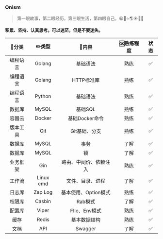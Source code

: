 ### Onism
> 第一眼故事，第二眼经历，第三眼生活，第四眼自己。😀🌴⭐️🌎☀️🌈🌽

**积累、坚持、认真思考。可以迷茫，但是不要迷失。**

|  🍭分类   |   ✏️类型   |         🍋内容          | 🆗熟练程度 | 状态 |
| :------: | :-------: | :--------------------: | :-------: | :--: |
| 编程语言 |  Golang   |        基础语法        |   熟练    |  ✅   |
| 编程语言 |  Golang   |       HTTP标准库       |   熟练    |  ✅   |
| 编程语言 |  Python   |        基础语法        |   熟练    |  ✅   |
|  数据库  |   MySQL   |        基础SQL         |   熟练    |  ✅   |
|  容器云  |  Docker   |     基础Docker命令     |   熟练    |  ✅   |
| 版本工具 |    Git    |     Git基础、分支      |   熟练    |  ✅   |
|  数据库  |   MySQL   |          事务          |   了解    |  ✅   |
|  数据库  |   MySQL   |           锁           |   了解    |  ✅   |
| 业务框架 |    Gin    | 路由、中间价、依赖注入 |   熟练    |  ✅   |
|  工作流  | Linux cmd |    文件、目录、进程    |   了解    |  ✅   |
|  日志库  |  Zap Log  |  基本使用、Option模式  |   熟练    |  ✅   |
|  权限库  |  Casbin   |        Rab模式         |   了解    |  ✅   |
|  配置库  |   Viper   |     FIle、Env模式      |   熟练    |  ✅   |
|   缓存   |   Redis   |      基本数据结构      |   熟练    |  ✅   |
|   文档   |    API    |        Swagger         |   了解    |  ✅   |

